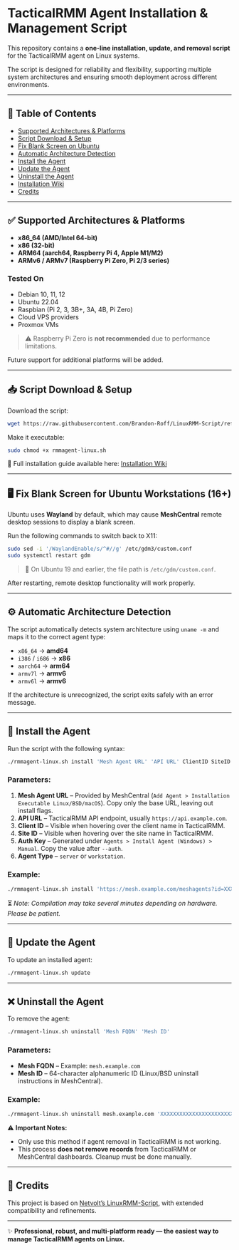 # TacticalRMM Agent Installation & Management Script

This repository contains a **one-line installation, update, and removal script** for the TacticalRMM agent on Linux systems.

The script is designed for reliability and flexibility, supporting multiple system architectures and ensuring smooth deployment across different environments.

---

## 📌 Table of Contents

* [Supported Architectures & Platforms](#supported-architectures-platforms)
* [Script Download & Setup](#script-download-setup)
* [Fix Blank Screen on Ubuntu](#fix-blank-screen-ubuntu)
* [Automatic Architecture Detection](#automatic-architecture-detection)
* [Install the Agent](#install-the-agent)
* [Update the Agent](#update-the-agent)
* [Uninstall the Agent](#uninstall-the-agent)
* [Installation Wiki](https://github.com/Brandon-Roff/LinuxRMM-Script/wiki)
* [Credits](#credits)

---

<a id="supported-architectures-platforms"></a>

## ✅ Supported Architectures & Platforms

* **x86\_64 (AMD/Intel 64-bit)**
* **x86 (32-bit)**
* **ARM64 (aarch64, Raspberry Pi 4, Apple M1/M2)**
* **ARMv6 / ARMv7 (Raspberry Pi Zero, Pi 2/3 series)**

### Tested On

* Debian 10, 11, 12
* Ubuntu 22.04
* Raspbian (Pi 2, 3, 3B+, 3A, 4B, Pi Zero)
* Cloud VPS providers
* Proxmox VMs

> ⚠️ Raspberry Pi Zero is **not recommended** due to performance limitations.

Future support for additional platforms will be added.

---

<a id="script-download-setup"></a>

## 📥 Script Download & Setup

Download the script:

```bash
wget https://raw.githubusercontent.com/Brandon-Roff/LinuxRMM-Script/refs/heads/main/rmmagent-linux.sh
```

Make it executable:

```bash
sudo chmod +x rmmagent-linux.sh
```

📖 Full installation guide available here: [Installation Wiki](https://github.com/Brandon-Roff/LinuxRMM-Script/wiki)

---

<a id="fix-blank-screen-ubuntu"></a>

## 🖥️ Fix Blank Screen for Ubuntu Workstations (16+)

Ubuntu uses **Wayland** by default, which may cause **MeshCentral** remote desktop sessions to display a blank screen.

Run the following commands to switch back to X11:

```bash
sudo sed -i '/WaylandEnable/s/^#//g' /etc/gdm3/custom.conf
sudo systemctl restart gdm
```

> 🔹 On Ubuntu 19 and earlier, the file path is `/etc/gdm/custom.conf`.

After restarting, remote desktop functionality will work properly.

---

<a id="automatic-architecture-detection"></a>

## ⚙️ Automatic Architecture Detection

The script automatically detects system architecture using `uname -m` and maps it to the correct agent type:

* `x86_64` → **amd64**
* `i386` / `i686` → **x86**
* `aarch64` → **arm64**
* `armv7l` → **armv6**
* `armv6l` → **armv6**

If the architecture is unrecognized, the script exits safely with an error message.

---

<a id="install-the-agent"></a>

## 🚀 Install the Agent

Run the script with the following syntax:

```bash
./rmmagent-linux.sh install 'Mesh Agent URL' 'API URL' ClientID SiteID 'Auth Key' 'Agent Type'
```

### Parameters:

1. **Mesh Agent URL** – Provided by MeshCentral (`Add Agent > Installation Executable Linux/BSD/macOS`). Copy only the base URL, leaving out install flags.
2. **API URL** – TacticalRMM API endpoint, usually `https://api.example.com`.
3. **Client ID** – Visible when hovering over the client name in TacticalRMM.
4. **Site ID** – Visible when hovering over the site name in TacticalRMM.
5. **Auth Key** – Generated under `Agents > Install Agent (Windows) > Manual`. Copy the value after `--auth`.
6. **Agent Type** – `server` or `workstation`.

### Example:

```bash
./rmmagent-linux.sh install 'https://mesh.example.com/meshagents?id=XXXXX' 'https://api.example.com' 3 1 'XXXXX' server
```

⏳ *Note: Compilation may take several minutes depending on hardware. Please be patient.*

---

<a id="update-the-agent"></a>

## 🔄 Update the Agent

To update an installed agent:

```bash
./rmmagent-linux.sh update
```

---

<a id="uninstall-the-agent"></a>

## ❌ Uninstall the Agent

To remove the agent:

```bash
./rmmagent-linux.sh uninstall 'Mesh FQDN' 'Mesh ID'
```

### Parameters:

* **Mesh FQDN** – Example: `mesh.example.com`
* **Mesh ID** – 64-character alphanumeric ID (Linux/BSD uninstall instructions in MeshCentral).

### Example:

```bash
./rmmagent-linux.sh uninstall mesh.example.com 'XXXXXXXXXXXXXXXXXXXXXXXXXXXXXXXXXXXXXXXXXXXXXXXXXXXXXXXXXXXXXXXX'
```

⚠️ **Important Notes:**

* Only use this method if agent removal in TacticalRMM is not working.
* This process **does not remove records** from TacticalRMM or MeshCentral dashboards. Cleanup must be done manually.

---

<a id="credits"></a>

## 📌 Credits

This project is based on [Netvolt’s LinuxRMM-Script](https://github.com/netvolt/LinuxRMM-Script), with extended compatibility and refinements.

---

✨ **Professional, robust, and multi-platform ready — the easiest way to manage TacticalRMM agents on Linux.**
